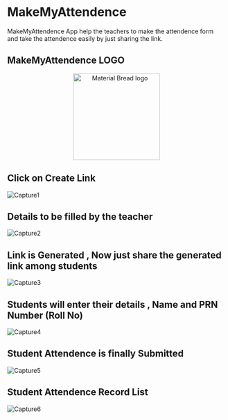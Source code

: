 # MakeMyAttendence
MakeMyAttendence App help the teachers to make the attendence form and take the attendence easily by just sharing the link.

## MakeMyAttendence LOGO
<p align="center">
  <img width="200" src="https://user-images.githubusercontent.com/56023805/162070973-e73ffd40-83df-4dd1-8ee8-cd3726f2c408.png" alt="Material Bread logo">
</p>


## Click on <b>Create Link</b>
![Capture1](https://user-images.githubusercontent.com/56023805/162069414-eb80360e-605e-442f-9c3d-4b1a8475ea70.PNG)

## Details to be filled by the teacher
![Capture2](https://user-images.githubusercontent.com/56023805/162069447-19237c25-16a1-405d-9d28-25623960cfc5.PNG)

## Link is Generated , Now just share the generated link among students
![Capture3](https://user-images.githubusercontent.com/56023805/162069451-3551fc79-2910-4772-9b75-08009ed99450.PNG)

## Students will enter their details , Name and PRN Number (Roll No)
![Capture4](https://user-images.githubusercontent.com/56023805/162069454-cc1f1c7a-3e82-4757-96e2-4b80869b8ea3.PNG)

## Student Attendence is finally Submitted
![Capture5](https://user-images.githubusercontent.com/56023805/162069456-f75156fd-bf50-4cce-8e47-cda181b213bc.PNG)

## Student Attendence Record List
![Capture6](https://user-images.githubusercontent.com/56023805/162069409-7f3653a1-e1b1-41bf-b504-ec94c7722581.PNG)

